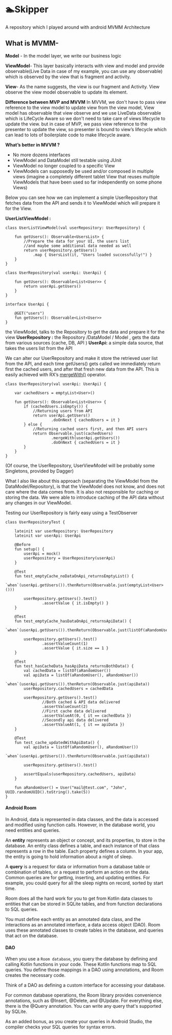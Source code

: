 # :swimmer:Skipper
A repository which I played around with android MVMM Architecture

## What is MVMM-
**Model** - In the model layer, we write our business logic

**ViewModel**- This layer basically interacts with view and model and provide observable(Live Data in case of my example, you can use any observable) which is observed by the view that is fragment and activity.

**View**- As the name suggests, the view is our fragment and Activity. View observe the view model observable to update its element.

**Difference between MVP and MVVM**
In MVVM, we don't have to pass view reference to the view model to update view from the view model, View model has observable that view observe and we use LiveData observable which is LifeCycle Aware so we don't need to take care of views lifecycle to update the view.
but in case of MVP, we pass view reference to the presenter to update the view, so presenter is bound to view’s lifecycle which can lead to lots of boilerplate code to make lifecycle aware.

**What’s better in MVVM ?**
- No more dozens interfaces
- ViewModel and DataModel still testable using JUnit
- ViewModel no longer coupled to a specific View
- ViewModels can supposedly be used and/or composed in multiple views (imagine a completely different tablet View that reuses     multiple ViewModels that have been used so far independently on some phone Views)


Below you can see how we can implement a simple UserRepository that fetches data from the API and sends it to ViewModel which will prepare it for the View.

**UserListViewModel :** 
```
class UserListViewModel(val userRepository: UserRepository) {

    fun getUsers(): Observable<UsersList> {
        //Prepare the data for your UI, the users list
        //and maybe some additional data needed as well
        return userRepository.getUsers()
            .map { UsersList(it, "Users loaded successfully!") }
    }
}

class UserRepository(val userApi: UserApi) {

    fun getUsers(): Observable<List<User>> {
        return userApi.getUsers()
    }
}

interface UserApi {

    @GET("users")
    fun getUsers(): Observable<List<User>>
}
```


the ViewModel, talks to the Repository to get the data and prepare it for the view
**UserRepository :** the Repository /DataModel / Model , gets the data from various sources (cache, DB, API )
**UserApi:** a simple data source, that takes the users list from the API

We can alter our UserRepository and make it store the retrieved user list from the API, and each time getUsers() gets called we immediately return first the cached users, and after that fresh new data from the API. This is easily achieved with RX’s [mergeWith()](http://reactivex.io/RxJava/2.x/javadoc/) operator.


```
class UserRepository(val userApi: UserApi) {

    var cachedUsers = emptyList<User>()

    fun getUsers(): Observable<List<User>> {
        if (cachedUsers.isEmpty()) {
            //Returning users from API
            return userApi.getUsers()
                    .doOnNext { cachedUsers = it }
        } else {
            //Returning cached users first, and then API users
            return Observable.just(cachedUsers)
                    .mergeWith(userApi.getUsers())
                    .doOnNext { cachedUsers = it }
        }
    }
}

```

(Of course, the UserRepository, UserViewModel will be probably some Singletons, provided by Dagger)

What I also like about this approach (separating the ViewModel from the DataModel/Repository), is that the ViewModel does not know, and does not care where the data comes from. It is also not responsible for caching or storing the data. We were able to introduce caching of the API data without any changes in our ViewModel.


Testing our UserRepository is fairly easy using a TestObserver


```
class UserRepositoryTest {

    lateinit var userRepository: UserRepository
    lateinit var userApi: UserApi

    @Before
    fun setup() {
        userApi = mock()
        userRepository = UserRepository(userApi)
    }

    @Test
    fun test_emptyCache_noDataOnApi_returnsEmptyList() {
        `when`(userApi.getUsers()).thenReturn(Observable.just(emptyList<User>()))

        userRepository.getUsers().test()
                .assertValue { it.isEmpty() }
    }

    @Test
    fun test_emptyCache_hasDataOnApi_returnsApiData() {
        `when`(userApi.getUsers()).thenReturn(Observable.just(listOf(aRandomUser())))

        userRepository.getUsers().test()
                .assertValueCount(1)
                .assertValue { it.size == 1 }
    }

    @Test
    fun test_hasCacheData_hasApiData_returnsBothData() {
        val cachedData = listOf(aRandomUser())
        val apiData = listOf(aRandomUser(), aRandomUser())
        `when`(userApi.getUsers()).thenReturn(Observable.just(apiData))
        userRepository.cachedUsers = cachedData

        userRepository.getUsers().test()
                //Both cached & API data delivered
                .assertValueCount(2)
                //First cache data delivered
                .assertValueAt(0, { it == cachedData })
                //Secondly api data delivered
                .assertValueAt(1, { it == apiData })
    }

    @Test
    fun test_cache_updatedWithApiData() {
        val apiData = listOf(aRandomUser(), aRandomUser())
        `when`(userApi.getUsers()).thenReturn(Observable.just(apiData))

        userRepository.getUsers().test()

        assertEquals(userRepository.cachedUsers, apiData)
    }

    fun aRandomUser() = User("mail@test.com", "John", UUID.randomUUID().toString().take(5))
}

```
#### Android Room

In Android, data is represented in data classes, and the data is accessed and modified using function calls. However, in the database world, you need entities and queries.

An **entity** represents an object or concept, and its properties, to store in the database. An entity class defines a table, and each instance of that class represents a row in the table. Each property defines a column. In your app, the entity is going to hold information about a night of sleep.

A **query** is a request for data or information from a database table or combination of tables, or a request to perform an action on the data. Common queries are for getting, inserting, and updating entities. For example, you could query for all the sleep nights on record, sorted by start time.

Room does all the hard work for you to get from Kotlin data classes to entities that can be stored in SQLite tables, and from function declarations to SQL queries.

You must define each entity as an annotated data class, and the interactions as an annotated interface, a data access object (DAO). Room uses these annotated classes to create tables in the database, and queries that act on the database.

#### DAO

When you use a `Room database`, you query the database by defining and calling Kotlin functions in your code. These Kotlin functions map to SQL queries. You define those mappings in a DAO using annotations, and Room creates the necessary code.

Think of a DAO as defining a custom interface for accessing your database.

For common database operations, the Room library provides convenience annotations, such as @Insert, @Delete, and @Update. For everything else, there is the @Query annotation. You can write any query that's supported by SQLite.

As an added bonus, as you create your queries in Android Studio, the compiler checks your SQL queries for syntax errors.

